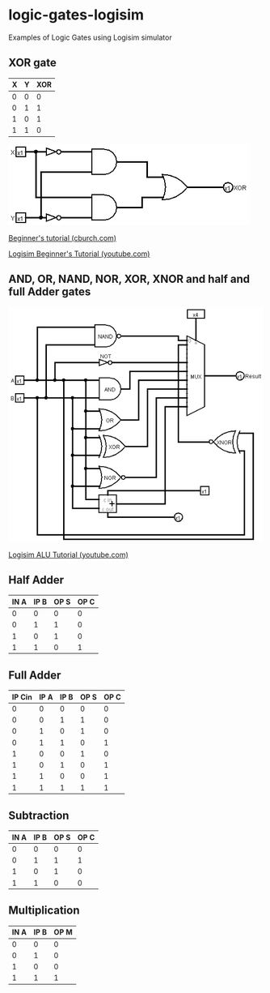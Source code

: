 # logic-gates-logisim
Examples of Logic Gates using Logisim simulator

## XOR gate 
|X|Y|XOR|
|-|-|-|
|0|0|0|
|0|1|1|
|1|0|1|
|1|1|0|

![XOR Gate diagram](./images/XOR%20Gate%20Logisim.png)

[Beginner's tutorial (cburch.com)](http://cburch.com/logisim/docs/2.7/en/html/guide/tutorial/index.html)

[Logisim Beginner's Tutorial (youtube.com)](https://www.youtube.com/watch?v=cMz7wyY_PxE)

## AND, OR, NAND, NOR, XOR, XNOR and half and full Adder gates

![AND, OR, NAND, NOR, XOR, NOR and half and full ADD](./images/AND%20OR%20NAND%20NOR%20XOR%20XNOR%20NOT%20and%20half%20and%20full%20ADD.png)

[Logisim ALU Tutorial (youtube.com)](https://youtu.be/dYZ-Hwbcnq4)

## Half Adder

|IN A|IP B|OP S|OP C|
|-|-|-|-|
|0|0|0|0|
|0|1|1|0|
|1|0|1|0|
|1|1|0|1|

## Full Adder

IP Cin|IP A|IP B|OP S|OP C|
|-|-|-|-|-|
0|0|0|0|0|
0|0|1|1|0|
0|1|0|1|0|
0|1|1|0|1|
1|0|0|1|0|
1|0|1|0|1|
1|1|0|0|1|
1|1|1|1|1|

## Subtraction

|IN A|IP B|OP S|OP C|
|-|-|-|-|
|0|0|0|0|
|0|1|1|1|
|1|0|1|0|
|1|1|0|0|

## Multiplication

|IN A|IP B|OP M|
|-|-|-|
|0|0|0|
|0|1|0|
|1|0|0|
|1|1|1|



